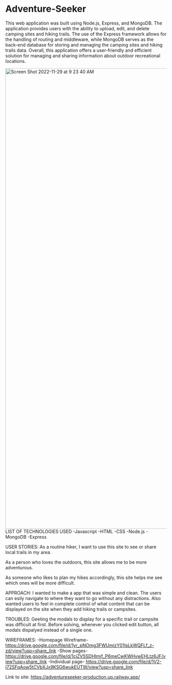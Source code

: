 # Adventure-Seeker
This web application was built using Node.js, Express, and MongoDB. The application provides users with the ability to upload, edit, and delete camping sites and hiking trails. The use of the Express framework allows for the handling of routing and middleware, while MongoDB serves as the back-end database for storing and managing the camping sites and hiking trails data. Overall, this application offers a user-friendly and efficient solution for managing and sharing information about outdoor recreational locations.

<img width="1440" alt="Screen Shot 2022-11-29 at 9 23 40 AM" src="https://user-images.githubusercontent.com/114965290/204599332-48941167-bc10-4720-9aac-9b649729a97d.png">
LIST OF TECHNOLOGIES USED -Javascript -HTML -CSS -Node.js -MongoDB -Express

USER STORIES:
As a routine hiker, I want to use this site to see or share local trails in my area.

As a person who loves the outdoors, this site allows me to be more adventurous.

As someone who likes to plan my hikes accordingly, this site helps me see which ones will be more difficult.

APPROACH:
I wanted to make a app that was simple and clean. The users can esily navigate to where they want to go without any distractions. Also wanted users to feel in complete control of what content that can be displayed on the site when they add hiking trails or campsites.

TROUBLES: 
Geeting the modals to display for a specific trail or campsite was difficult at first. Before solving, whenever you clicked edit button, all modals dispalyed instead of a single one.

WIREFRAMES:
-Homepage Wireframe- https://drive.google.com/file/d/1yr_pNOmg3FWUmizY01IsLkWQFLf_z-zd/view?usp=share_link
-Show pages- https://drive.google.com/file/d/1cjZV5SDHImjf_P6meCwKWHvwEHLtz6JF/view?usp=share_link
-Individual page- https://drive.google.com/file/d/1V2-I72SFqAow5tCVbXJx9KSG6wukEUTW/view?usp=share_link

Link to site: https://adventureseeker-production.up.railway.app/
